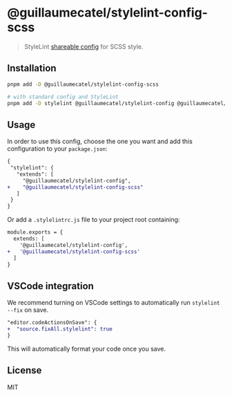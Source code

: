 # @guillaumecatel/stylelint-config-scss

> StyleLint [shareable config](https://stylelint.io/#features) for SCSS style.

## Installation

```bash
pnpm add -D @guillaumecatel/stylelint-config-scss

# with standard config and StyleLint
pnpm add -D stylelint @guillaumecatel/stylelint-config @guillaumecatel/stylelint-config-scss
```

## Usage

In order to use this config, choose the one you want and add this configuration to your `package.json`:

```diff
{
 "stylelint": {
   "extends": [
     "@guillaumecatel/stylelint-config",
+    "@guillaumecatel/stylelint-config-scss"
   ]
 }
}
```

Or add a `.stylelintrc.js` file to your project root containing:

```diff
module.exports = {
  extends: [
    '@guillaumecatel/stylelint-config',
+   '@guillaumecatel/stylelint-config-scss'
  ]
}
```

## VSCode integration
We recommend turning on VSCode settings to automatically run `stylelint --fix` on save.

```diff
"editor.codeActionsOnSave": {
+  "source.fixAll.stylelint": true
}
```

This will automatically format your code once you save.

## License
MIT
